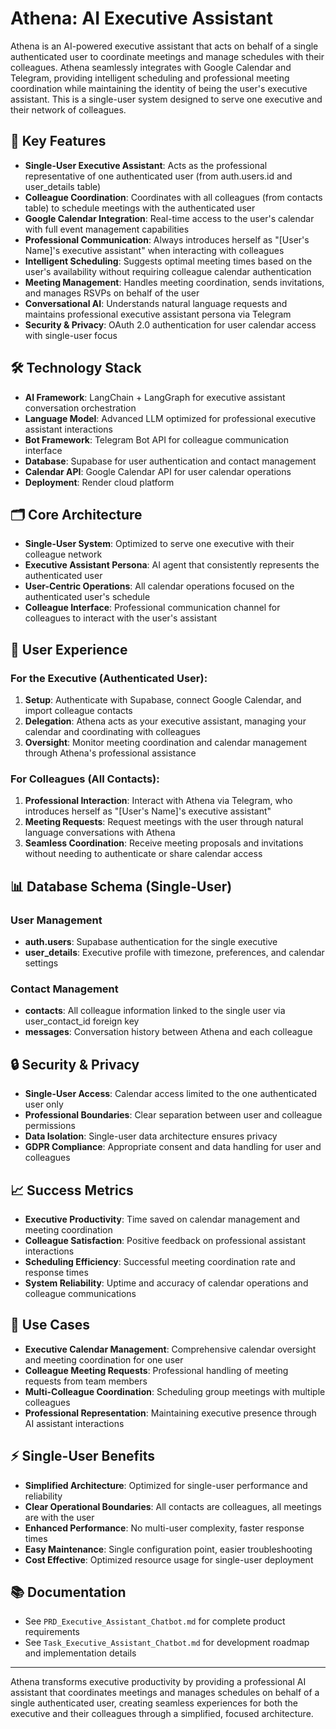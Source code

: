 # Athena: AI Executive Assistant

Athena is an AI-powered executive assistant that acts on behalf of a single authenticated user to coordinate meetings and manage schedules with their colleagues. Athena seamlessly integrates with Google Calendar and Telegram, providing intelligent scheduling and professional meeting coordination while maintaining the identity of being the user's executive assistant. This is a single-user system designed to serve one executive and their network of colleagues.

## 🚀 Key Features

- **Single-User Executive Assistant**: Acts as the professional representative of one authenticated user (from auth.users.id and user_details table)
- **Colleague Coordination**: Coordinates with all colleagues (from contacts table) to schedule meetings with the authenticated user
- **Google Calendar Integration**: Real-time access to the user's calendar with full event management capabilities
- **Professional Communication**: Always introduces herself as "[User's Name]'s executive assistant" when interacting with colleagues
- **Intelligent Scheduling**: Suggests optimal meeting times based on the user's availability without requiring colleague calendar authentication
- **Meeting Management**: Handles meeting coordination, sends invitations, and manages RSVPs on behalf of the user
- **Conversational AI**: Understands natural language requests and maintains professional executive assistant persona via Telegram
- **Security & Privacy**: OAuth 2.0 authentication for user calendar access with single-user focus

## 🛠️ Technology Stack

- **AI Framework**: LangChain + LangGraph for executive assistant conversation orchestration
- **Language Model**: Advanced LLM optimized for professional executive assistant interactions
- **Bot Framework**: Telegram Bot API for colleague communication interface
- **Database**: Supabase for user authentication and contact management
- **Calendar API**: Google Calendar API for user calendar operations
- **Deployment**: Render cloud platform

## 🗂️ Core Architecture

- **Single-User System**: Optimized to serve one executive with their colleague network
- **Executive Assistant Persona**: AI agent that consistently represents the authenticated user
- **User-Centric Operations**: All calendar operations focused on the authenticated user's schedule
- **Colleague Interface**: Professional communication channel for colleagues to interact with the user's assistant

## 👤 User Experience

### For the Executive (Authenticated User):
1. **Setup**: Authenticate with Supabase, connect Google Calendar, and import colleague contacts
2. **Delegation**: Athena acts as your executive assistant, managing your calendar and coordinating with colleagues
3. **Oversight**: Monitor meeting coordination and calendar management through Athena's professional assistance

### For Colleagues (All Contacts):
1. **Professional Interaction**: Interact with Athena via Telegram, who introduces herself as "[User's Name]'s executive assistant"
2. **Meeting Requests**: Request meetings with the user through natural language conversations with Athena
3. **Seamless Coordination**: Receive meeting proposals and invitations without needing to authenticate or share calendar access

## 📊 Database Schema (Single-User)

### User Management
- **auth.users**: Supabase authentication for the single executive
- **user_details**: Executive profile with timezone, preferences, and calendar settings

### Contact Management  
- **contacts**: All colleague information linked to the single user via user_contact_id foreign key
- **messages**: Conversation history between Athena and each colleague

## 🔒 Security & Privacy

- **Single-User Access**: Calendar access limited to the one authenticated user only
- **Professional Boundaries**: Clear separation between user and colleague permissions
- **Data Isolation**: Single-user data architecture ensures privacy
- **GDPR Compliance**: Appropriate consent and data handling for user and colleagues

## 📈 Success Metrics

- **Executive Productivity**: Time saved on calendar management and meeting coordination
- **Colleague Satisfaction**: Positive feedback on professional assistant interactions
- **Scheduling Efficiency**: Successful meeting coordination rate and response times
- **System Reliability**: Uptime and accuracy of calendar operations and colleague communications

## 🎯 Use Cases

- **Executive Calendar Management**: Comprehensive calendar oversight and meeting coordination for one user
- **Colleague Meeting Requests**: Professional handling of meeting requests from team members
- **Multi-Colleague Coordination**: Scheduling group meetings with multiple colleagues
- **Professional Representation**: Maintaining executive presence through AI assistant interactions

## ⚡ Single-User Benefits

- **Simplified Architecture**: Optimized for single-user performance and reliability
- **Clear Operational Boundaries**: All contacts are colleagues, all meetings are with the user
- **Enhanced Performance**: No multi-user complexity, faster response times
- **Easy Maintenance**: Single configuration point, easier troubleshooting
- **Cost Effective**: Optimized resource usage for single-user deployment

## 📚 Documentation

- See `PRD_Executive_Assistant_Chatbot.md` for complete product requirements
- See `Task_Executive_Assistant_Chatbot.md` for development roadmap and implementation details

---

Athena transforms executive productivity by providing a professional AI assistant that coordinates meetings and manages schedules on behalf of a single authenticated user, creating seamless experiences for both the executive and their colleagues through a simplified, focused architecture.
